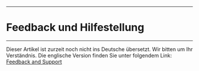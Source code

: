****
# Feedback und Hilfestellung
---

Dieser Artikel ist zurzeit noch nicht ins Deutsche übersetzt. Wir bitten um Ihr Verständnis. Die englische Version finden Sie unter folgendem Link: [Feedback and Support](https://help.toladata.com/en/welcome/feedback-support.html)















